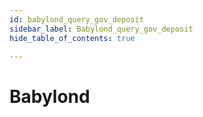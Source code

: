 ```yaml
---
id: babylond_query_gov_deposit
sidebar_label: Babylond_query_gov_deposit
hide_table_of_contents: true

---
```


# Babylond